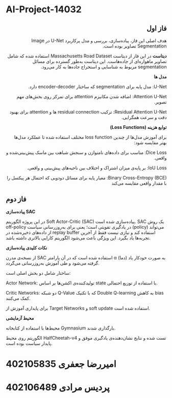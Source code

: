# AI-Project-14032
<div dir="rtl">


## **فاز اول**

هدف اصلی این فاز، پیاده‌سازی، بررسی و مدل پرکاربرد U-Net در Image Segmentation تصاویر بوده است.

__دیتاست__
در این فاز از دیتاست Massachusetts Road Dataset استفاده شده که شامل تصاویر ماهواره‌ای از جاده‌هاست. این دیتاست به‌طور گسترده برای مسائل segmentation مربوط به شناسایی و استخراج جاده‌ها به کار می‌رود.

__مدل ها__

U-Net: مدل پایه برای segmentation که ساختار encoder-decoder دارد.

Attention U-Net: اضافه شدن مکانیزم attention برای تمرکز روی بخش‌های مهم تصویر.

Residual Attention U-Net: ترکیب residual connection ها و attention برای بهبود دقت و سرعت همگرایی.


__توابع هزینه (Loss Functions)__

برای آموزش مدل‌ها از چندین loss function مختلف استفاده شده تا عملکرد مدل‌ها بهتر مقایسه شود:

Dice Loss: مناسب برای داده‌های نامتوازن و سنجش شباهت بین ماسک پیش‌بینی‌شده و واقعی.

IoU Loss: بر پایه‌ی میزان اشتراک و اختلاف بین ناحیه‌های پیش‌بینی و واقعی.

Binary Cross-Entropy (BCE): معیار پایه برای مسائل دودویی که احتمال هر پیکسل را با مقدار واقعی مقایسه می‌کند

</div>



## **فاز دوم**

**پیاده‌سازی SAC**

در این پروژه الگوریتم Soft Actor-Critic (SAC) پیاده‌سازی شده است. SAC یک روش off-policy در یادگیری تقویتی است؛ یعنی برای به‌روزرسانی سیاست (policy) می‌تواند از داده‌های ذخیره‌شده در replay buffer استفاده کند و نیازی نیست فقط از آخرین تجربه‌ها یاد بگیرد. این ویژگی باعث می‌شود الگوریتم کارایی بالاتری داشته باشد.

**نکات کلیدی پیاده‌سازی**

از نسخه‌ی مدرن SAC استفاده شده است که در آن پارامتر α (دما) به صورت خودکار یاد گرفته می‌شود و طی آموزش به‌روزرسانی می‌گردد.

ساختار شامل دو بخش اصلی است:

Actor Network: تولیدکننده‌ی اکشن‌ها بر اساس state با استفاده از توزیع احتمالی.

Critic Networks: دو شبکه Q-Value که با تکنیک Double Q-learning به کاهش bias کمک می‌کنند.

برای پایداری آموزش از Target Networks و soft update استفاده شده است.

**محیط آزمایشی**

محیط‌ها با استفاده از کتابخانه Gymnasium بارگذاری شدند.

الگوریتم روی محیط HalfCheetah-v4 تست شده و نتایج نشان‌دهنده‌ی یادگیری موفق و پایدار سیاست بوده است.


# امیررضا جعفری 402105835
# پردیس مرادی 402106489
